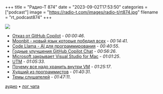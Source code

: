 +++
title = "Радио-Т 874"
date = "2023-09-02T17:53:50"
categories = ["podcast"]
image = "https://radio-t.com/images/radio-t/rt874.jpg"
filename = "rt_podcast874"
+++

![](https://radio-t.com/images/radio-t/rt874.jpg)

- [Отказ от GitHub Copilot](https://ntietz.com/blog/changing-my-relationship-with-github-copilot/) - *00:00:46*.
- [Moonbit - новый язык которые победил всех](https://moonbitlang.com/blog/first-announce/) - *00:14:41*.
- [Code Llama - AI для программирования](https://about.fb.com/news/2023/08/code-llama-ai-for-coding/) - *00:40:55*.
- [Годные улучшения GitHub Copilot Chat](https://devblogs.microsoft.com/visualstudio/simplified-code-refinement-and-debugging-with-github-copilot-chat/) - *00:56:26*.
- [Microsoft закрывает Visual Studio for Mac](https://9to5mac.com/2023/08/30/microsoft-visual-studio-mac-discontinued/) - *01:01:25*.
- [UTM](https://github.com/utmapp/UTM) - *01:05:33*.
- [Почему все надо хранить внутри VM](https://msimkunas.lt/2023/08/28/vm-file-sharing.html) - *01:25:17*.
- [Худший из программистов](https://dannorth.net/2023/09/02/the-worst-programmer/) - *01:40:31*.
- [Темы слушателей](https://radio-t.com/p/2023/08/29/prep-874/) - *01:47:11*.

[аудио](https://cdn.radio-t.com/rt_podcast874.mp3) • [лог чата](https://chat.radio-t.com/logs/radio-t-874.html)
<audio src="https://cdn.radio-t.com/rt_podcast874.mp3" preload="none"></audio>
